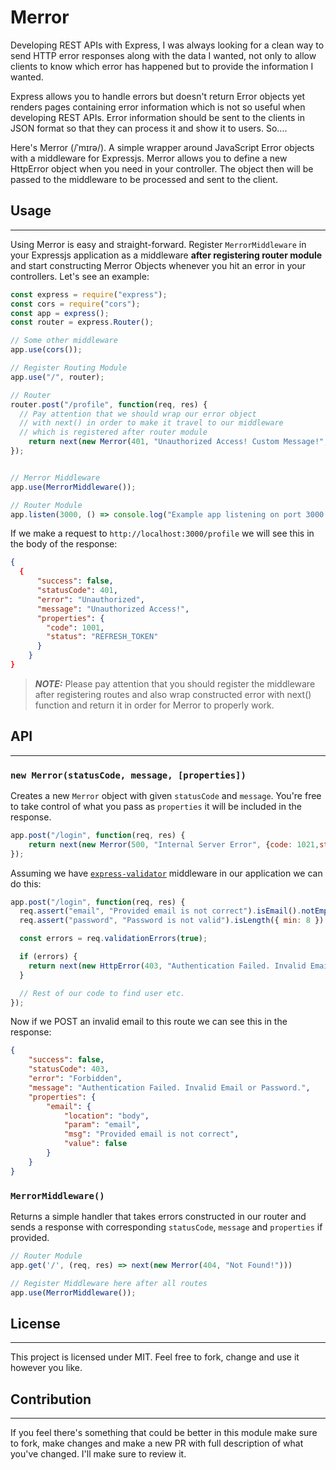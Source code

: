 # Merror

Developing REST APIs with Express, I was always looking for a clean way to send HTTP error responses along with the data I wanted, not only to allow clients to know which error has happened but to provide the information I wanted.

Express allows you to handle errors but doesn't return Error objects yet renders pages containing error information which is not so useful when developing REST APIs. Error information should be sent to the clients in JSON format so that they can process it and show it to users. So....

Here's Merror (/ˈmɪrə/). A simple wrapper around JavaScript Error objects with a middleware for Expressjs. Merror allows you to define a new HttpError object when you need in your controller. The object then will be passed to the middleware to be processed and sent to the client.

## Usage
--------

Using Merror is easy and straight-forward. Register `MerrorMiddleware` in your Expressjs application as a middleware **after registering router module** and start constructing Merror Objects whenever you hit an error in your controllers. Let's see an example:

```js
const express = require("express");
const cors = require("cors");
const app = express();
const router = express.Router();

// Some other middleware
app.use(cors());

// Register Routing Module
app.use("/", router);

// Router
router.post("/profile", function(req, res) {
  // Pay attention that we should wrap our error object
  // with next() in order to make it travel to our middleware
  // which is registered after router module
    return next(new Merror(401, "Unauthorized Access! Custom Message!", {code: 1001,status: "REFRESH_TOKEN"} ));
});


// Merror Middleware
app.use(MerrorMiddleware());

// Router Module
app.listen(3000, () => console.log("Example app listening on port 3000!"));

```

If we make a request to `http://localhost:3000/profile` we will see this in the body of the response:

```JSON
{
  {
      "success": false,
      "statusCode": 401,
      "error": "Unauthorized",
      "message": "Unauthorized Access!",
      "properties": {
        "code": 1001,
        "status": "REFRESH_TOKEN"
      }
    }
}
```

> _**NOTE:**_
> Please pay attention that you should register the middleware after registering routes and also wrap constructed error with next() function and return it in order for Merror to properly work.


## API
------

### `new Merror(statusCode, message, [properties])`

Creates a new `Merror` object with given `statusCode` and `message`. You're free to take control of what you pass as `properties` it will be included in the response.

```js
app.post("/login", function(req, res) {
    return next(new Merror(500, "Internal Server Error", {code: 1021,status: "USER_NOT_FOUND"} ));
});
```

Assuming we have [`express-validator`](https://github.com/ctavan/express-validator) middleware in our application we can do this:

```js
app.post("/login", function(req, res) {
  req.assert("email", "Provided email is not correct").isEmail().notEmpty();
  req.assert("password", "Password is not valid").isLength({ min: 8 }).notEmpty();

  const errors = req.validationErrors(true);

  if (errors) {
    return next(new HttpError(403, "Authentication Failed. Invalid Email or Password.", errors));
  }

  // Rest of our code to find user etc.
});
```

Now if we POST an invalid email to this route we can see this in the response: 

```JSON
{
    "success": false,
    "statusCode": 403,
    "error": "Forbidden",
    "message": "Authentication Failed. Invalid Email or Password.",
    "properties": {
        "email": {
            "location": "body",
            "param": "email",
            "msg": "Provided email is not correct",
            "value": false
        }
    }
}
```

### `MerrorMiddleware()`
Returns a simple handler that takes errors constructed in our router and sends a response with corresponding `statusCode`, `message` and `properties` if provided.

```js
// Router Module
app.get('/', (req, res) => next(new Merror(404, "Not Found!")))

// Register Middleware here after all routes
app.use(MerrorMiddleware());
```

## License
----------
This project is licensed under MIT. Feel free to fork, change and use it however you like.

## Contribution
---------------
If you feel there's something that could be better in this module make sure to fork, make changes and make a new PR with full description of what you've changed. I'll make sure to review it.